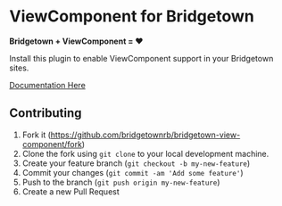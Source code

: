 # ViewComponent for Bridgetown

**Bridgetown + ViewComponent = :heart:**

Install this plugin to enable ViewComponent support in your Bridgetown sites.

[Documentation Here](https://www.bridgetownrb.com/docs/components/ruby#need-compatibility-with-rails-try-viewcomponent-experimental)

## Contributing

1. Fork it (https://github.com/bridgetownrb/bridgetown-view-component/fork)
2. Clone the fork using `git clone` to your local development machine.
3. Create your feature branch (`git checkout -b my-new-feature`)
4. Commit your changes (`git commit -am 'Add some feature'`)
5. Push to the branch (`git push origin my-new-feature`)
6. Create a new Pull Request
